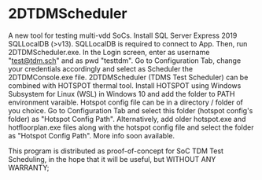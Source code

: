 # 2DTDMScheduler
A new tool for testing multi-vdd SoCs.
Install SQL Server Express 2019 SQLLocalDB (>v13).
SQLLocalDB is required to connect to App.
Then, run 2DTDMScheduler.exe. In the Login screen, enter as username "test@tdm.sch" and as pwd "testtdm". 
Go to Configuration Tab, change your credentials accordingly and select as Scheduler the 2DTDMConsole.exe file.
2DTDMScheduler (TDMS Test Scheduler) can be combined with HOTSPOT thermal tool. Install HOTSPOT using Windows Subsystem for Linux (WSL) in Windows 10 and add the folder to PATH environment varaible.
Hotspot config file can be in a directory / folder of you choice. Go to Configuration Tab and select this folder (hotspot config's folder) as "Hotspot Config Path".
Alternatively, add older hotspot.exe and hotfloorplan.exe files along with the hotspot config file and select the folder as "Hotspot Config Path".
More info soon available.

This program is distributed as proof-of-concept for SoC TDM Test Scheduling, in the hope that it will be useful,
but WITHOUT ANY WARRANTY;
